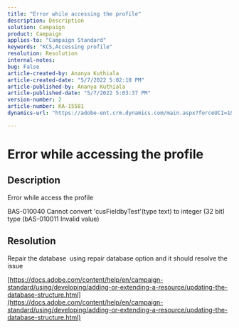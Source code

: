 ```yaml
---
title: "Error while accessing the profile"
description: Description
solution: Campaign
product: Campaign
applies-to: "Campaign Standard"
keywords: "KCS,Accessing profile"
resolution: Resolution
internal-notes: 
bug: False
article-created-by: Ananya Kuthiala
article-created-date: "5/7/2022 5:02:10 PM"
article-published-by: Ananya Kuthiala
article-published-date: "5/7/2022 5:03:37 PM"
version-number: 2
article-number: KA-15581
dynamics-url: "https://adobe-ent.crm.dynamics.com/main.aspx?forceUCI=1&pagetype=entityrecord&etn=knowledgearticle&id=379b996e-27ce-ec11-a7b5-0022480a8e40"

---
```

# Error while accessing the profile

## Description


Error while access the profile 

 BAS-010040 Cannot convert 'cusFieldbyTest'(type text) to integer (32 bit) type (bAS-010011 Invalid value)


## Resolution


Repair the database  using repair database option and it should resolve the issue

[https://docs.adobe.com/content/help/en/campaign-standard/using/developing/adding-or-extending-a-resource/updating-the-database-structure.html](https://docs.adobe.com/content/help/en/campaign-standard/using/developing/adding-or-extending-a-resource/updating-the-database-structure.html)
